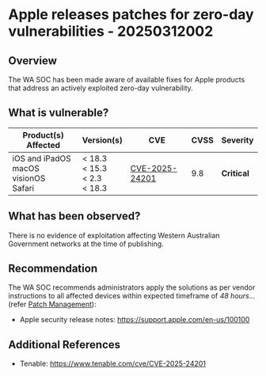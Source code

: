 # Apple releases patches for zero-day vulnerabilities - 20250312002

## Overview

The WA SOC has been made aware of available fixes for Apple products that address an actively exploited zero-day vulnerability.

## What is vulnerable?

| Product(s) Affected                                 | Version(s)                                | CVE                                                                     | CVSS | Severity     |
| --------------------------------------------------- | ----------------------------------------- | ----------------------------------------------------------------------- | ---- | ------------ |
| iOS and iPadOS <br> macOS <br> visionOS <br> Safari | < 18.3 <br> < 15.3 <br> < 2.3 <br> < 18.3 | [CVE-2025-24201](https://nvd.nist.gov/vuln/detail/CVE-2025-24201) </br> | 9.8  | **Critical** |

## What has been observed?

There is no evidence of exploitation affecting Western Australian Government networks at the time of publishing.

## Recommendation

The WA SOC recommends administrators apply the solutions as per vendor instructions to all affected devices within expected timeframe of *48 hours...* (refer [Patch Management](../guidelines/patch-management.md)):

- Apple security release notes: <https://support.apple.com/en-us/100100>

## Additional References

- Tenable: <https://www.tenable.com/cve/CVE-2025-24201>
